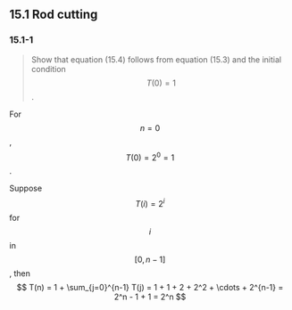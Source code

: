 ## 15.1 Rod cutting

### 15.1-1

> Show that equation (15.4) follows from equation (15.3) and the initial condition $$T(0) = 1$$.

For $$n=0$$, $$T(0) = 2^0 = 1$$.

Suppose $$T(i) = 2^i$$ for $$i$$ in $$[0, n - 1]$$, then
$$
T(n) = 1 + \sum_{j=0}^{n-1} T(j) = 1 + 1 + 2 + 2^2 + \cdots + 2^{n-1} = 2^n - 1 + 1 = 2^n
$$

